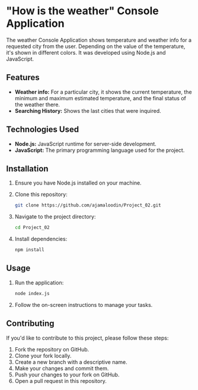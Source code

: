 # "How is the weather" Console Application

The weather Console Application shows temperature and weather info for a requested city from the user. 
Depending on the value of the temperature, it's shown in different colors. 
It was developed using Node.js and JavaScript.

## Features

- **Weather info:** For a particular city, it shows the current temperature, the minimum and maximum estimated temperature, and the final status of the weather there.
- **Searching History:** Shows the last cities that were inquired.

## Technologies Used

- **Node.js:** JavaScript runtime for server-side development.
- **JavaScript:** The primary programming language used for the project.

## Installation

1. Ensure you have Node.js installed on your machine.
2. Clone this repository:

   ```bash
   git clone https://github.com/ajamaloodin/Project_02.git

3. Navigate to the project directory:
   ```bash
   cd Project_02
   
4. Install dependencies:
   ```bash
   npm install

## Usage

1. Run the application:
   ```bash
   node index.js
   
2. Follow the on-screen instructions to manage your tasks.

## Contributing

If you'd like to contribute to this project, please follow these steps:

1. Fork the repository on GitHub.
2. Clone your fork locally.
3. Create a new branch with a descriptive name.
4. Make your changes and commit them.
5. Push your changes to your fork on GitHub.
6. Open a pull request in this repository.




